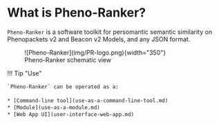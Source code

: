 # What is Pheno-Ranker?

`Pheno-Ranker` is a software toolkit for persomantic semantic similarity on Phenopackets v2 and Beacon v2 Models, and any JSON format.

<figure markdown>
 ![Pheno-Ranker](img/PR-logo.png){width="350"}
 <figcaption>Pheno-Ranker schematic view</figcaption>
</figure>

!!! Tip "Use"

    `Pheno-Ranker` can be operated as a:

    * [Command-line tool](use-as-a-command-line-tool.md)
    * [Module](use-as-a-module.md)
    * [Web App UI](user-interface-web-app.md)
